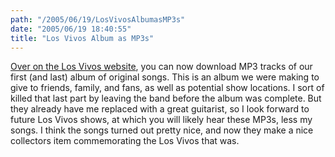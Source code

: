 ```yaml
---
path: "/2005/06/19/LosVivosAlbumasMP3s" 
date: "2005/06/19 18:40:55" 
title: "Los Vivos Album as MP3s" 
---
```

<p><a href="http://www.losvivos.com/news.asp">Over on the Los Vivos website</a>, you can now download MP3 tracks of our first (and last) album of original songs. This is an album we were making to give to friends, family, and fans, as well as potential show locations. I sort of killed that last part by leaving the band before the album was complete. But they already have me replaced with a great guitarist, so I look forward to future Los Vivos shows, at which you will likely hear these MP3s, less my songs. I think the songs turned out pretty nice, and now they make a nice collectors item commemorating the Los Vivos that was.</p>